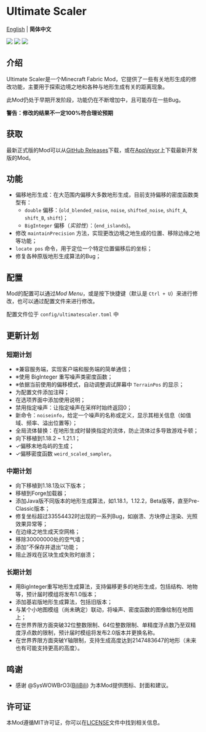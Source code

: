 # Ultimate Scaler
[English](README.md) | **简体中文**

[![](https://z3.ax1x.com/2021/08/02/fpgDCq.png)](https://www.curseforge.com/minecraft/mc-mods/fabric-api) [![](https://z3.ax1x.com/2021/08/02/fpgr80.png)](https://www.curseforge.com/minecraft/mc-mods/cloth-config)
[![](https://s21.ax1x.com/2025/05/28/pVpUmYq.jpg)]()
## 介绍

Ultimate Scaler是一个Minecraft Fabric Mod，它提供了一些有关地形生成的修改功能，主要用于探索边境之地和各种与地形生成有关的距离现象。

此Mod仍处于早期开发阶段，功能仍在不断增加中，且可能存在一些Bug。

**警告：修改的结果不一定100%符合理论预期**

## 获取

最新正式版的Mod可以从[GitHub Releases](https://github.com/INF32768/UltimateScaler/releases)下载，或在[AppVeyor](https://ci.appveyor.com/project/INF32768/ultimatescaler/build/artifacts)上下载最新开发版的Mod。

## 功能

- 偏移地形生成：在大范围内偏移大多数地形生成，目前支持偏移的密度函数类型有：
  - `double` 偏移：(`old_blended_noise`, `noise`, `shifted_noise`, `shift_A`, `shift_B`, `shift`)；
  - `BigInteger` 偏移（_实验性_）：(`end_islands`)。
- 修改 `maintainPrecision` 方法，实现更改边境之地生成的位置、移除边缘之地等功能；
- `locate pos` 命令，用于定位一个特定位置偏移后的坐标；
- 修复各种原版地形生成算法的Bug；

## 配置

Mod的配置可以通过*Mod Menu*，或是按下快捷键（默认是 `Ctrl + U`）来进行修改，也可以通过配置文件来进行修改。

配置文件位于 `config/ultimatescaler.toml` 中

## 更新计划

### 短期计划

- ※兼容服务端，实现客户端和服务端的简单通信；
- ※使用 BigInteger 重写噪声类密度函数；
- ※依据当前使用的偏移模式，自动调整调试屏幕中 `TerrainPos` 的显示；
- 为配置文件添加注释；
- 在选项界面中添加使用说明；
- 禁用指定噪声：让指定噪声在采样时始终返回0；
- 新命令：`noiseinfo`，给定一个噪声的名称或定义，显示其相关信息（如值域、频率、溢出位置等）；
- 全局流体替换：在地形生成时替换指定的流体，防止流体过多导致游戏卡顿；
- 向下移植到1.18.2 ~ 1.21.1；
- ✓偏移末地岛屿的生成；
- ✓偏移密度函数 `weird_scaled_sampler`。

### 中期计划

- 向下移植到1.18.1及以下版本；
- 移植到Forge加载器；
- 添加Java版不同版本的地形生成算法，如1.18.1，1.12.2，Beta版等，直至Pre-Classic版本；
- 修复坐标超过33554432时出现的一系列Bug，如崩溃、方块停止渲染、光照效果异常等；
- 在边缘之地生成天空网格；
- 移除30000000处的空气墙；
- 添加“不保存并退出”功能；
- 阻止游戏在区块生成失败时崩溃；

### 长期计划

- 用BigInteger重写地形生成算法，支持偏移更多的地形生成，包括结构、地物等，预计届时模组将发布1.0版本；
- 添加基岩版地形生成算法，包括旧版本；
- 与某个小地图模组（尚未确定）联动，将噪声、密度函数的图像绘制在地图上；
- 在世界界限方面突破32位整数限制、64位整数限制、单精度浮点数乃至双精度浮点数的限制，预计届时模组将发布2.0版本并更换名称。
- 在世界界限方面突破Y轴限制，支持生成高度达到2147483647的地形（未来也有可能支持更高的高度）。

## 鸣谢

- 感谢 @SysWOWBrO3([BiliBili](https://space.bilibili.com/482351725)) 为本Mod提供图标、封面和建议。

## 许可证

本Mod遵循MIT许可证，你可以在[LICENSE](LICENSE)文件中找到相关信息。